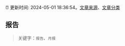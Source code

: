 :alarm_clock: 更新时间: 2024-05-01 18:36:54。[文章来源](/README.md)、[文章分类](/TAGS.md)

## 报告


> 关键字：`报告`、`月报`



